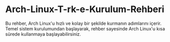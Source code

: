 # Arch-Linux-T-rk-e-Kurulum-Rehberi
Bu rehber, Arch Linux'u hızlı ve kolay bir şekilde kurmanın adımlarını içerir. Temel sistem kurulumundan başlayarak, rehber sayesinde Arch Linux'u kısa sürede kullanmaya başlayabilirsiniz.
